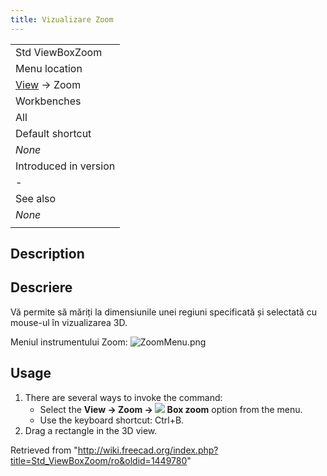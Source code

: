 ```yaml
---
title: Vizualizare Zoom
---
```

|  |
| --- |
| Std ViewBoxZoom |
| Menu location |
| [View](/Std_View_Menu "Std View Menu") → Zoom |
| Workbenches |
| All |
| Default shortcut |
| *None* |
| Introduced in version |
| - |
| See also |
| *None* |
|  |

## Description

## Descriere

Vă permite să măriți la dimensiunile unei regiuni specificată și selectată cu mouse-ul în vizualizarea 3D.

Meniul instrumentului Zoom: ![ZoomMenu.png](/images/ZoomMenu.png)

## Usage

1. There are several ways to invoke the command:
   * Select the **View → Zoom → ![](/images/Std_ViewBoxZoom.svg) Box zoom** option from the menu.
   * Use the keyboard shortcut: Ctrl+B.
2. Drag a rectangle in the 3D view.

Retrieved from "<http://wiki.freecad.org/index.php?title=Std_ViewBoxZoom/ro&oldid=1449780>"